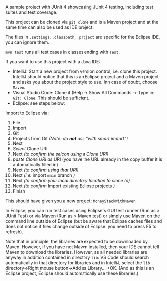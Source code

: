 A sample project with JUnit 4 showcasing JUnit 4 testing, including test suites and test coverage. 

This project can be cloned via `git clone` and is a Maven project and at the same time can also be used as IDE project.

The files in `.settings`, `.classpath`,  `.project` are specific for the Eclipse IDE, you can ignore them.

`mvn test` runs all test cases in classes ending with `Test`. 

If you want to use this project with a Java IDE:
- IntelliJ: Start a new project from version control, i.e. clone this project. IntelliJ should notice that this is an Eclipse project and a Maven project and asks you about the project style to use. Inn case of doubt, choose `Maven`.
- Visual Studio Code: Clone it (Help -> Show All Commands -> Type in: `Git: Clone`. This should be sufficient.
- Eclipse: see steps below:

Import to Eclipse via: 

1. File 
1. Import 
1. Git
1. Projects from Git *(Note: do __not__ use "with smart import")* 
1. Next
1. *Select* Clone URI
1. Next *(to confirm the selcon using a Clone URI)*
1. *paste Clone URI as* URI (you have the URL already in the copy buffer it is automatically filled in)
1. Next *(to confirm using that URI)*
1. Next *(i.e.* import `main` branch *)*
1. Next *(to confirm your local directory location to clone to)*
1. Next *(to confirm* Import existing Eclipse projects *)*
1. Finish

This should have given you a new project: `MoneyStackWithMaven`

In Eclipse, you can run test cases using Eclipse's GUI test runner (Run as > JUnit Test) or via Maven (Run as > Maven test) or simply use Maven on the command line outside of Eclipse (but be aware that Eclipse caches files and does not notice if files change outside of Eclipse: you need to press F5 to refresh).

Note that in principle, the libraries are expected to be downloaded by Maven. However, if you have not Maven installed, then your IDE cannot tell Maven to download the libraries. However, as all needed libraries are anyway in addition contained in directory `lib`: VS Code should search automatically in that directory for libraries and in IntelliJ, select the `lib` directory->Right mouse button->Add as Library...->OK. (And as this is an Eclipse project, Eclipse should automatically use these libraries.)
